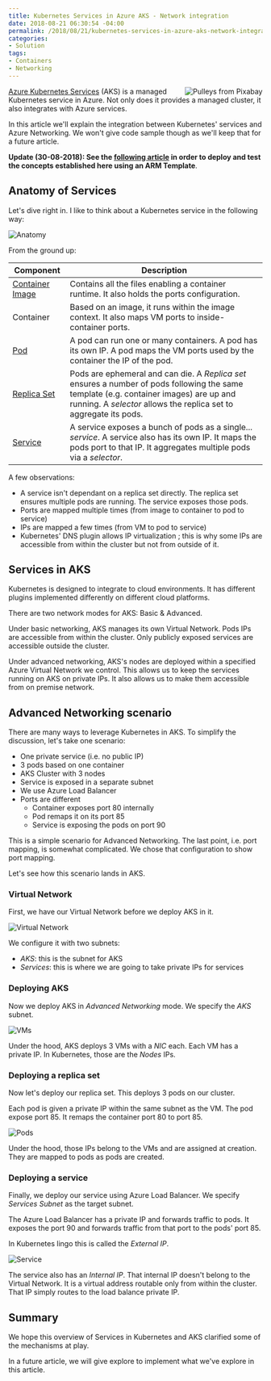 ```yaml
---
title: Kubernetes Services in Azure AKS - Network integration
date: 2018-08-21 06:30:54 -04:00
permalink: /2018/08/21/kubernetes-services-in-azure-aks-network-integration/
categories:
- Solution
tags:
- Containers
- Networking
---
```

<img style="float:right;" src="/assets/2018/8/kubernetes-services-in-azure-aks-network-integration/sailboat-1741006_640-21-e1534512423281.jpg" title="Pulleys from Pixabay" />

<a href="https://vincentlauzon.com/?s=aks">Azure Kubernetes Services</a> (AKS) is a managed Kubernetes service in Azure.  Not only does it provides a managed cluster, it also integrates with Azure services.

In this article we'll explain the integration between Kubernetes' services and Azure Networking.  We won't give code sample though as we'll keep that for a future article.

<strong>Update (30-08-2018):  See the <a href="http://vincentlauzon.com/2018/08/28/deploying-aks-with-arm-template-network-integration/">following article</a> in order to deploy and test the concepts established here using an ARM Template</strong>.

<h2>Anatomy of Services</h2>

Let's dive right in.  I like to think about a Kubernetes service in the following way:

<img src="/assets/2018/8/kubernetes-services-in-azure-aks-network-integration/containers4.png" alt="Anatomy" />

From the ground up:

<table>
<thead>
<tr>
  <th>Component</th>
  <th>Description</th>
</tr>
</thead>
<tbody>
<tr>
  <td><a href="https://kubernetes.io/docs/concepts/containers/images/">Container Image</a></td>
  <td>Contains all the files enabling a container runtime.  It also holds the ports configuration.</td>
</tr>
<tr>
  <td>Container</td>
  <td>Based on an image, it runs within the image context.  It also maps VM ports to inside-container ports.</td>
</tr>
<tr>
  <td><a href="https://kubernetes.io/docs/concepts/workloads/pods/pod/">Pod</a></td>
  <td>A pod can run one or many containers.  A pod has its own IP.  A pod maps the VM ports used by the container the IP of the pod.</td>
</tr>
<tr>
  <td><a href="https://kubernetes.io/docs/concepts/workloads/controllers/replicaset/">Replica Set</a></td>
  <td>Pods are ephemeral and can die.  A <em>Replica set</em> ensures a number of pods following the same template (e.g. container images) are up and running.  A <em>selector</em> allows the replica set to aggregate its pods.</td>
</tr>
<tr>
  <td><a href="https://kubernetes.io/docs/concepts/services-networking/service/">Service</a></td>
  <td>A service exposes a bunch of pods as a single...  <em>service</em>.  A service also has its own IP.  It maps the pods port to that IP. It aggregates multiple pods via a <em>selector</em>.</td>
</tr>
</tbody>
</table>

A few observations:

<ul>
<li>A service isn't dependant on a replica set directly.  The replica set ensures multiple pods are running.  The service exposes those pods.</li>
<li>Ports are mapped multiple times (from image to container to pod to service)</li>
<li>IPs are mapped a few times (from VM to pod to service)</li>
<li>Kubernetes' DNS plugin allows IP virtualization ; this is why some IPs are accessible from within the cluster but not from outside of it.</li>
</ul>

<h2>Services in AKS</h2>

Kubernetes is designed to integrate to cloud environments.  It has different plugins implemented differently on different cloud platforms.

There are two network modes for AKS:  Basic &amp; Advanced.

Under basic networking, AKS manages its own Virtual Network.  Pods IPs are accessible from within the cluster.  Only publicly exposed services are accessible outside the cluster.

Under advanced networking, AKS's nodes are deployed within a specified Azure Virtual Network we control.  This allows us to keep the services running on AKS on private IPs.  It also allows us to make them accessible from on premise network.

<h2>Advanced Networking scenario</h2>

There are many ways to leverage Kubernetes in AKS.  To simplify the discussion, let's take one scenario:

<ul>
<li>One private service (i.e. no public IP)</li>
<li>3 pods based on one container</li>
<li>AKS Cluster with 3 nodes</li>
<li>Service is exposed in a separate subnet</li>
<li>We use Azure Load Balancer</li>
<li>Ports are different

<ul>
<li>Container exposes port 80 internally</li>
<li>Pod remaps it on its port 85</li>
<li>Service is exposing the pods on port 90</li>
</ul></li>
</ul>

This is a simple scenario for Advanced Networking.  The last point, i.e. port mapping, is somewhat complicated.  We chose that configuration to show port mapping.

Let's see how this scenario lands in AKS.

<h3>Virtual Network</h3>

First, we have our Virtual Network before we deploy AKS in it.

<img src="/assets/2018/8/kubernetes-services-in-azure-aks-network-integration/virtual-network.png" alt="Virtual Network" />

We configure it with two subnets:

<ul>
<li><em>AKS</em>:  this is the subnet for AKS</li>
<li><em>Services</em>:  this is where we are going to take private IPs for services</li>
</ul>

<h3>Deploying AKS</h3>

Now we deploy AKS in <em>Advanced Networking</em> mode.  We specify the <em>AKS</em> subnet.

<img src="/assets/2018/8/kubernetes-services-in-azure-aks-network-integration/vms.png" alt="VMs" />

Under the hood, AKS deploys 3 VMs with a <em>NIC</em> each.  Each VM has a private IP.  In Kubernetes, those are the <em>Nodes</em> IPs.

<h3>Deploying a replica set</h3>

Now let's deploy our replica set.  This deploys 3 pods on our cluster.

Each pod is given a private IP within the same subnet as the VM.  The pod expose port 85.  It remaps the container port 80 to port 85.

<img src="/assets/2018/8/kubernetes-services-in-azure-aks-network-integration/pods1.png" alt="Pods" />

Under the hood, those IPs belong to the VMs and are assigned at creation.  They are mapped to pods as pods are created.

<h3>Deploying a service</h3>

Finally, we deploy our service using Azure Load Balancer.  We specify <em>Services Subnet</em> as the target subnet.

The Azure Load Balancer has a private IP and forwards traffic to pods.  It exposes the port 90 and forwards traffic from that port to the pods' port 85.

In Kubernetes lingo this is called the <em>External IP</em>.

<img src="/assets/2018/8/kubernetes-services-in-azure-aks-network-integration/service1.png" alt="Service" />

The service also has an <em>Internal IP</em>.  That internal IP doesn't belong to the Virtual Network.  It is a virtual address routable only from within the cluster.  That IP simply routes to the load balance private IP.

<h2>Summary</h2>

We hope this overview of Services in Kubernetes and AKS clarified some of the mechanisms at play.

In a future article, we will give explore to implement what we've explore in this article.